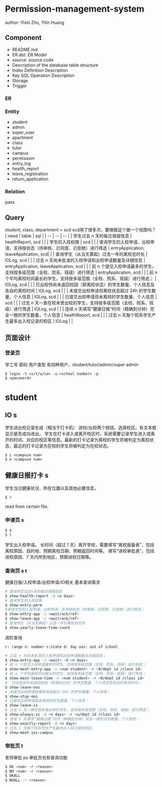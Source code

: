 # Permission-management-system
author: Yixin Zhu, Yilin Huang

## Component
- README.md
- ER.dot: ER Model
- source: source code
- Description of the database table structure
- Index Definition Description
- Key SQL Operation Description
- Storage
- Trigger
### ER
### Entity
- student
- admin
- super_user
- apartment
- class
- tutor
- campus
- permission
- entry_log
- health_report
- leave_registration
- return_application
### Relation
pass
## Query 
student, class, department = scd
scd用了很多次，要根据这个做一个视图吗？
| need | table | sql |
| --   | --    | --  |
|  学生过去 n 天的每日填报信息   |  healthReport, scd     |     |
|  学生的入校权限  |  scd    |     |
|  查询学生的入校申请、出校申请，支持按状态（待审核、已同意、已拒绝）进行筛选   |  entryApplication, leaveApplication, scd|     |
|  查询学生（从当天算起）过去一年的离校总时长    | IOLog, scd    |     |
|  过去 n 天尚未批准的入校申请和出校申请数量及详细信息    |  entryApplication, leaveApplication, scd  |     |
|  前 n 个提交入校申请最多的学生，支持按多级范围（全校、院系、班级）进行筛选    |   entryApplication, scd    |     |
|  前 n 个平均离校时间最长的学生，支持按多级范围（全校、院系、班级）进行筛选；    |  IOLog, scd     |     |
|  已出校但尚未返回校园（即离校状态）的学生数量、个人信息及各自的离校时间    |  IOLog, scd      |     |
|  未提交出校申请但离校状态超过 24h 的学生数量、个人信息    |  IOLog, scd      |     |
|  已提交出校申请但未离校的学生数量、个人信息    |  scd     |     |
|  过去 n 天一直在校未曾出校的学生，支持按多级范围（全校、院系、班级）进行筛选   |   IOLog, scd     |     |
|  连续 n 天填写“健康日报”时间（精确到分钟）完全一致的学生数量，个人信息   |  healthReport, scd     |     |
|  过去 n 天每个院系学生产生最多出入校记录的校区   | IOLog |     |

## 页面设计
### 登录页
学工号
密码
用户类型
有四种用户，student/tutor/admin/super admin
```
$ login -t <s/t/a/sa> -u <school number> -p
$ <password>
```

# student
## IO s
学生进出校记录生成（相当于打卡机）
进校/出校两个按钮，选择校区。有文本框显示是否成功进出。
学生在打卡进入或离开校区时，系统需要记录学生进入或离开的时间、对应的校区等信息。最新的打卡记录为离校的学生将被判定为离校状态，最近的打卡记录为在校的学生将被判定为在校状态。
```
$ i <campuse num>
$ o <campuse num>
```
## 健康日报打卡 s
学生当日健康状况、所在位置以及其他必要信息。
```
$ r
```
read from certain file.

### 申请页 s
```bash
$ e
$ l
```
学生出入校申请。
长时间（超过 1 天）离开学校，需要填写“离校报备表”，包括离校原因、目的地、预期离校日期、预期返回时间等。
填写“进校审批表”，包括进校原因、7 天内所到地区、预期进校日期等。

### 查询页 s t
健康日报/入校申请/出校申请/IO相关
基本查询需求
```bash
# 查询学生过去n天的每日填报信息
$ show-health-report -d <n days>
# 查询学生的入校权限
$ show-entry-perm 
#查询学生的入校申请、出校申请，支持按状态（待审核、已同意、已拒绝）进行筛选；
$ show-entry-app -s <wait/ack/ref>
$ show-leave-app -s <wait/ack/ref>
# 查询学生（从当天算起）过去一年的离校总时长
$ show-yearly-leave-time-count 
```
进阶查询
```bash
r: range n: number s:state d: day oos: out of school

# 过去 n 天尚未批准的入校申请和出校申请数量及详细信息；
$ show-entry-app -s <wait> -d <n days>
# 前 n 个提交入校申请最多的学生，支持按多级范围（全校、院系、班级）进行筛选；
$ show-most-entry-app -n <num student> -r <0/dept id /class id> 
# 前 n 个平均离校时间最长的学生，支持按多级范围（全校、院系、班级）进行筛选；
$ show-most-leave-time -n <num student> -r <0/dept id /class id>
#  已出校但尚未返回校园（即离校状态）的学生数量、个人信息及各自的离校时间；
$ show-leave-oos 
# 未提交出校申请但离校状态超过 24h 的学生数量、个人信息；
$ show-stay-oos
# 已提交出校申请但未离校的学生数量、个人信息；
$ show-leave-is
# 过去 n 天一直在校未曾出校的学生，支持按多级范围（全校、院系、班级）进行筛选；
$ show-always-is -d <n days> -r <u/dept id /class id>
# 连续 n 天填写“健康日报”时间（精确到分钟）完全一致的学生数量，个人信息；
$ show-exactly-report -d <n days>
# 过去 n 天每个院系学生产生最多出入校记录的校区。
$ show-most-ios-campus
```
### 审批页 t
老师审批 ps 审批页也有查询功能
```bash
$ OK <num> -r <reason>
$ NO <num> -r <reason>
$ OKALL
$ NOALL -r <reason>
```
